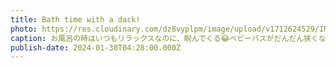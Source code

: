 ```yaml
---
title: Bath time with a dack!
photo: https://res.cloudinary.com/dz8vyplpm/image/upload/v1712624529/IMG_8598_f4wwkw.jpg
caption: お風呂の時はいつもリラックスなのに、睨んでくる😂ベビーバスがだんだん狭くなってきたね！
publish-date: 2024-01-30T04:28:00.000Z
---
```

